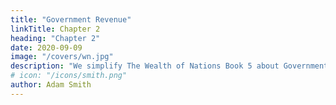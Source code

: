 ```yaml
---
title: "Government Revenue"
linkTitle: Chapter 2
heading: "Chapter 2"
date: 2020-09-09
image: "/covers/wn.jpg"
description: "We simplify The Wealth of Nations Book 5 about Government Expenses and Revenue"
# icon: "/icons/smith.png"
author: Adam Smith
---
```

